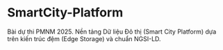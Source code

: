 # SmartCity-Platform
Bài dự thi PMNM 2025. Nền tảng Dữ liệu Đô thị (Smart City Platform) dựa trên kiến trúc đệm (Edge Storage) và chuẩn NGSI-LD.
